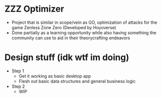 # ZZZ Optimizer
- Project that is similar in scope/vein as GO, optimization of attacks for the game Zenless Zone Zero (Developed by Hoyoverse)
- Done partially as a learning opportunity while also having something the community can use to aid in their theorycrafting endeavors

# Design stuff (idk wtf im doing)
- Step 1
    - Get it working as basic desktop app
    - Flesh out basic data structures and general business logic
- Step 2 
    - WIP